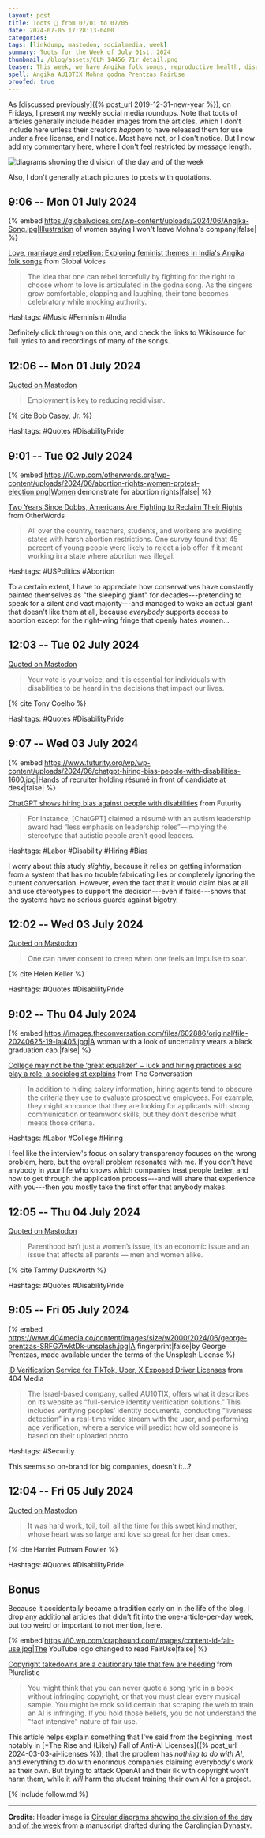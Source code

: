 ```yaml
---
layout: post
title: Toots 🦣 from 07/01 to 07/05
date: 2024-07-05 17:28:13-0400
categories:
tags: [linkdump, mastodon, socialmedia, week]
summary: Toots for the Week of July 01st, 2024
thumbnail: /blog/assets/CLM_14456_71r_detail.png
teaser: This week, we have Angika folk songs, reproductive health, disability bias, college as equalizer, ID leaks, Fair Use, and Disability Pride.
spell: Angika AU10TIX Mohna godna Prentzas FairUse
proofed: true
---
```


As [discussed previously]({% post_url 2019-12-31-new-year %}), on Fridays, I present my weekly social media roundups.  Note that toots of articles generally include header images from the articles, which I don't include here unless their creators *happen* to have released them for use under a free license, and I notice.  Most have not, or I don't notice.  But I now add my commentary here, where I don't feel restricted by message length.

![diagrams showing the division of the day and of the week](/blog/assets/CLM_14456_71r_detail.png "I don't know, it seems to have turned into all cowlicks.")

Also, I don't generally attach pictures to posts with quotations.

## 9:06 -- Mon 01 July 2024

{% embed https://globalvoices.org/wp-content/uploads/2024/06/Angika-Song.jpg|Illustration of women saying I won't leave Mohna's company|false| %}

[<i class="fab fa-mastodon"></i>](https://mastodon.social/@jcolag/112711379219595721) [Love, marriage and rebellion: Exploring feminist themes in India's Angika folk songs](https://globalvoices.org/2024/06/25/love-marriage-and-rebellion-exploring-feminist-themes-in-indias-angika-folk-songs) from Global Voices

 > The idea that one can rebel forcefully by fighting for the right to choose whom to love is articulated in the godna song. As the singers grow comfortable, clapping and laughing, their tone becomes celebratory while mocking authority.

Hashtags:  #Music #Feminism #India

Definitely click through on this one, and check the links to Wikisource for full lyrics to and recordings of many of the songs.

## 12:06 -- Mon 01 July 2024

[<i class="fab fa-mastodon"></i> Quoted on Mastodon](https://mastodon.social/@jcolag/112712087479190045)

 > Employment is key to reducing recidivism.

{% cite Bob Casey, Jr. %}

Hashtags:  #Quotes #DisabilityPride

## 9:01 -- Tue 02 July 2024

{% embed https://i0.wp.com/otherwords.org/wp-content/uploads/2024/06/abortion-rights-women-protest-election.png|Women demonstrate for abortion rights|false| %}

[<i class="fab fa-mastodon"></i>](https://mastodon.social/@jcolag/112717021851498126) [Two Years Since Dobbs, Americans Are Fighting to Reclaim Their Rights](https://otherwords.org/two-years-since-dobbs-americans-are-fighting-to-reclaim-their-rights/) from OtherWords

 > All over the country, teachers, students, and workers are avoiding states with harsh abortion restrictions. One survey found that 45 percent of young people were likely to reject a job offer if it meant working in a state where abortion was illegal.

Hashtags:  #USPolitics #Abortion

To a certain extent, I have to appreciate how conservatives have constantly painted themselves as "the sleeping giant" for decades---pretending to speak for a silent and vast majority---and managed to wake an actual giant that doesn't like them at all, because *everybody* supports access to abortion except for the right-wing fringe that openly hates women...

## 12:03 -- Tue 02 July 2024

[<i class="fab fa-mastodon"></i> Quoted on Mastodon](https://mastodon.social/@jcolag/112717737565354339)

 > Your vote is your voice, and it is essential for individuals with disabilities to be heard in the decisions that impact our lives.

{% cite Tony Coelho %}

Hashtags:  #Quotes #DisabilityPride

## 9:07 -- Wed 03 July 2024

{% embed https://www.futurity.org/wp/wp-content/uploads/2024/06/chatgpt-hiring-bias-people-with-disabilities-1600.jpg|Hands of recruiter holding résumé in front of candidate at desk|false| %}

[<i class="fab fa-mastodon"></i>](https://mastodon.social/@jcolag/112722707805944841) [ChatGPT shows hiring bias against people with disabilities](https://www.futurity.org/chatgpt-bias-resumes-disability-3234422/) from Futurity

 > For instance, [ChatGPT] claimed a résumé with an autism leadership award had “less emphasis on leadership roles”—implying the stereotype that autistic people aren’t good leaders.

Hashtags:  #Labor #Disability #Hiring #Bias

I worry about this study *slightly*, because it relies on getting information from a system that has no trouble fabricating lies or completely ignoring the current conversation.  However, even the fact that it would claim bias at all and use stereotypes to support the decision---even if false---shows that the systems have no serious guards against bigotry.

## 12:02 -- Wed 03 July 2024

[<i class="fab fa-mastodon"></i> Quoted on Mastodon](https://mastodon.social/@jcolag/112723396697340665)

 > One can never consent to creep when one feels an impulse to soar.

{% cite Helen Keller %}

Hashtags:  #Quotes #DisabilityPride

## 9:02 -- Thu 04 July 2024

{% embed https://images.theconversation.com/files/602886/original/file-20240625-19-lai405.jpg|A woman with a look of uncertainty wears a black graduation cap.|false| %}

[<i class="fab fa-mastodon"></i>](https://mastodon.social/@jcolag/112728350826234065) [College may not be the ‘great equalizer’ − luck and hiring practices also play a role, a sociologist explains](https://theconversation.com/college-may-not-be-the-great-equalizer-luck-and-hiring-practices-also-play-a-role-a-sociologist-explains-230653) from The Conversation

 > In addition to hiding salary information, hiring agents tend to obscure the criteria they use to evaluate prospective employees. For example, they might announce that they are looking for applicants with strong communication or teamwork skills, but they don’t describe what meets those criteria.

Hashtags:  #Labor #College #Hiring

I feel like the interview's focus on salary transparency focuses on the wrong problem, here, but the overall problem resonates with me.  If you don't have anybody in your life who knows which companies treat people better, and how to get through the application process---and will share that experience with you---then you mostly take the first offer that anybody makes.

## 12:05 -- Thu 04 July 2024

[<i class="fab fa-mastodon"></i> Quoted on Mastodon](https://mastodon.social/@jcolag/112729070110077459)

 > Parenthood isn’t just a women’s issue, it’s an economic issue and an issue that affects all parents — men and women alike.

{% cite Tammy Duckworth %}

Hashtags:  #Quotes #DisabilityPride

## 9:05 -- Fri 05 July 2024

{% embed https://www.404media.co/content/images/size/w2000/2024/06/george-prentzas-SRFG7iwktDk-unsplash.jpg|A fingerprint|false|by George Prentzas, made available under the terms of the Unsplash License %}

[<i class="fab fa-mastodon"></i>](https://mastodon.social/@jcolag/112734024610478952) [ID Verification Service for TikTok, Uber, X Exposed Driver Licenses](https://www.404media.co/id-verification-service-for-tiktok-uber-x-exposed-driver-licenses-au10tix/) from 404 Media

 > The Israel-based company, called AU10TIX, offers what it describes on its website as “full-service identity verification solutions.” This includes verifying peoples’ identity documents, conducting “liveness detection” in a real-time video stream with the user, and performing age verification, where a service will predict how old someone is based on their uploaded photo.

Hashtags:  #Security

This seems so on-brand for big companies, doesn't it...?

## 12:04 -- Fri 05 July 2024

[<i class="fab fa-mastodon"></i> Quoted on Mastodon](https://mastodon.social/@jcolag/112734728461676247)

 > It was hard work, toil, toil, all the time for this sweet kind mother, whose heart was so large and love so great for her dear ones.

{% cite Harriet Putnam Fowler %}

Hashtags:  #Quotes #DisabilityPride

## Bonus

Because it accidentally became a tradition early on in the life of the blog, I drop any additional articles that didn't fit into the one-article-per-day week, but too weird or important to not mention, here.

{% embed https://i0.wp.com/craphound.com/images/content-id-fair-use.jpg|The YouTube logo changed to read FairUse|false| %}

<i class="fas fa-square"></i> [Copyright takedowns are a cautionary tale that few are heeding](https://pluralistic.net/2024/06/27/nuke-first/#ask-questions-never) from Pluralistic

 > You might think that you can never quote a song lyric in a book without infringing copyright, or that you must clear every musical sample. You might be rock solid certain that scraping the web to train an AI is infringing. If you hold those beliefs, you do not understand the "fact intensive" nature of fair use.

This article helps explain something that I've said from the beginning, most notably in [*The Rise and (Likely) Fall of Anti-AI Licenses]({% post_url 2024-03-03-ai-licenses %}), that the problem has *nothing to do with AI*, and everything to do with enormous companies claiming everybody's work as their own.  But trying to attack OpenAI and their ilk with copyright won't harm them, while it *will* harm the student training their own AI for a project.

{% include follow.md %}

* * *

**Credits**:  Header image is [Circular diagrams showing the division of the day and of the week](https://commons.wikimedia.org/wiki/File:CLM_14456_71r_detail.jpg) from a manuscript drafted during the Carolingian Dynasty.
